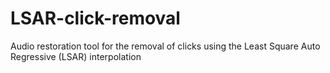 # LSAR-click-removal
Audio restoration tool for the removal of clicks using the Least Square Auto Regressive (LSAR) interpolation

